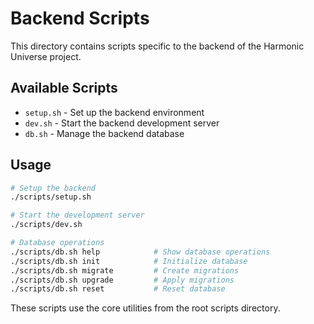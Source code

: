 # Backend Scripts

This directory contains scripts specific to the backend of the Harmonic Universe project.

## Available Scripts

- `setup.sh` - Set up the backend environment
- `dev.sh` - Start the backend development server
- `db.sh` - Manage the backend database

## Usage

```bash
# Setup the backend
./scripts/setup.sh

# Start the development server
./scripts/dev.sh

# Database operations
./scripts/db.sh help            # Show database operations
./scripts/db.sh init            # Initialize database
./scripts/db.sh migrate         # Create migrations
./scripts/db.sh upgrade         # Apply migrations
./scripts/db.sh reset           # Reset database
```

These scripts use the core utilities from the root scripts directory. 